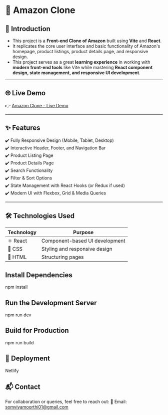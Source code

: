 # 🛒 Amazon Clone 

## 📖 Introduction
- This project is a **Front-end Clone of Amazon** built using **Vite** and **React**.
- It replicates the core user interface and basic functionality of Amazon's homepage, product listings, product details page, and responsive design.
- This project serves as a great **learning experience** in working with **modern front-end tools** like Vite while mastering **React component design, state management, and responsive UI development**.

---

## 🌐 Live Demo
👉 [Amazon Clone - Live Demo](https://spiffy-raindrop-0bc2dc.netlify.app/)

---

## ✨ Features
✔️ Fully Responsive Design (Mobile, Tablet, Desktop)  
✔️ Interactive Header, Footer, and Navigation Bar  
✔️ Product Listing Page  
✔️ Product Details Page  
✔️ Search Functionality  
✔️ Filter & Sort Options  
✔️ State Management with React Hooks (or Redux if used)  
✔️ Modern UI with Flexbox, Grid & Media Queries  

---
## 🛠️ Technologies Used
| Technology      | Purpose                                        |
|-----------------|------------------------------------------------|
| ⚛️ React       | Component-based UI development                  |
| 🎨 CSS         | Styling and responsive design                   |
| 📄 HTML        | Structuring pages                               |


## Install Dependencies

npm install

## Run the Development Server

npm run dev

## Build for Production
npm run build

## 🚀 Deployment

Netlify

## 📬 Contact
For collaboration or queries, feel free to reach out:
📧 Email: somviyamoorthi01@gmail.com



